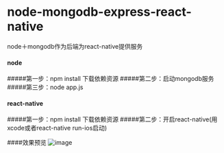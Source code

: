 # node-mongodb-express-react-native
node＋mongodb作为后端为react-native提供服务
#### node
#####第一步：npm install 下载依赖资源
#####第二步：启动mongodb服务
#####第三步：node app.js

#### react-native
#####第一步：npm install 下载依赖资源
#####第二步：开启react-native(用xcode或者react-native run-ios启动)

####效果预览
![image](https://github.com/zhouzefei/node-mongodb-express-react-native/blob/master/q2.gif)
